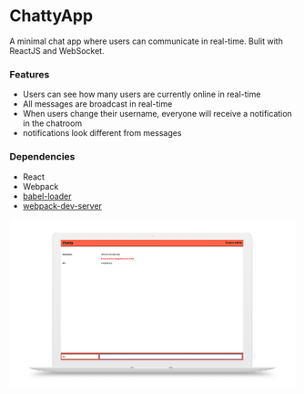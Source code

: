 ChattyApp
=====================

A minimal chat app where users can communicate in real-time. Bulit with ReactJS and WebSocket.

### Features
- Users can see how many users are currently online in real-time
- All messages are broadcast in real-time
- When users change their username, everyone will receive a notification in the chatroom
- notifications look different from messages


### Dependencies

* React
* Webpack
* [babel-loader](https://github.com/babel/babel-loader)
* [webpack-dev-server](https://github.com/webpack/webpack-dev-server)

!["Chatty App"](https://github.com/kencancode/chattyapp/blob/master/docs/chattyApp.png)

